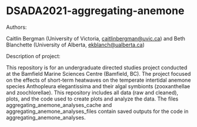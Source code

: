 # DSADA2021-aggregating-anemone

Authors:

Caitlin Bergman (University of Victoria, caitlinbergman@uvic.ca) and Beth Blanchette (University of Alberta, ekblanch@ualberta.ca)

Description of project: 

This repository is for an undergraduate directed studies project conducted at the Bamfield Marine Sciences Centre (Bamfield, BC). The project focused on the effects of short-term heatwaves on the temperate intertidal anemone species Anthopleura elegantissima and their algal symbionts (zooxanthellae and zoochlorellae). This repository includes all data (raw and cleaned), plots, and the code used to create plots and analyze the data. The files aggregating_anemone_analyses_cache and aggregating_anemone_analyses_files contain saved outputs for the code in aggregating_anemone_analyses.
